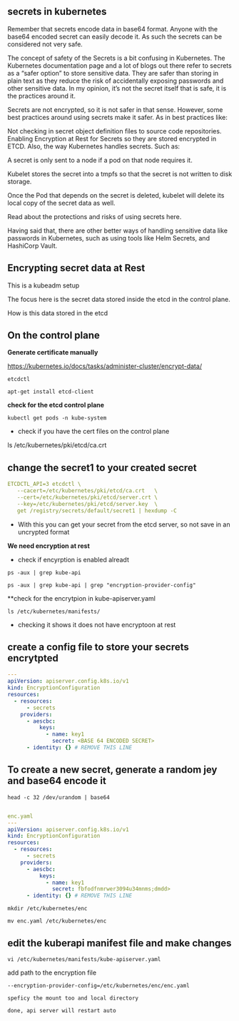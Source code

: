 ## secrets in kubernetes 

Remember that secrets encode data in base64 format. Anyone with the base64 encoded secret can easily decode it. As such the secrets can be considered not very safe.

The concept of safety of the Secrets is a bit confusing in Kubernetes. The Kubernetes documentation page and a lot of blogs out there refer to secrets as a “safer option” to store sensitive data. They are safer than storing in plain text as they reduce the risk of accidentally exposing passwords and other sensitive data. In my opinion, it’s not the secret itself that is safe, it is the practices around it.

Secrets are not encrypted, so it is not safer in that sense. However, some best practices around using secrets make it safer. As in best practices like:

Not checking in secret object definition files to source code repositories.
Enabling Encryption at Rest for Secrets so they are stored encrypted in ETCD.
Also, the way Kubernetes handles secrets. Such as:

A secret is only sent to a node if a pod on that node requires it.

Kubelet stores the secret into a tmpfs so that the secret is not written to disk storage.

Once the Pod that depends on the secret is deleted, kubelet will delete its local copy of the secret data as well.

Read about the protections and risks of using secrets here.

Having said that, there are other better ways of handling sensitive data like passwords in Kubernetes, such as using tools like Helm Secrets, and HashiCorp Vault.

## Encrypting secret data at Rest 

This is a kubeadm setup

The focus here is the secret data stored inside the etcd in the control plane.

How is this data stored in the etcd


## On the control plane
**Generate certificate manually**

https://kubernetes.io/docs/tasks/administer-cluster/encrypt-data/

`etcdctl`

`apt-get install etcd-client`

**check for the etcd control plane**

`kubectl get pods -n kube-system`


- check if you have the cert files on the control plane 

ls /etc/kubernetes/pki/etcd/ca.crt

## change the secret1 to your created secret
```yaml
ETCDCTL_API=3 etcdctl \
   --cacert=/etc/kubernetes/pki/etcd/ca.crt   \
   --cert=/etc/kubernetes/pki/etcd/server.crt \
   --key=/etc/kubernetes/pki/etcd/server.key  \
   get /registry/secrets/default/secret1 | hexdump -C

```

- With this you can get your secret from the etcd server, so not save in an uncrypted format 

**We need encryption at rest**

- check if encyrption is enabled alreadt 

`ps -aux | grep kube-api`


`ps -aux | grep kube-api | grep "encryption-provider-config"`

**check for the encrytpion in kube-apiserver.yaml 

`ls /etc/kubernetes/manifests/`

- checking it shows it does not have encryptoon at rest 

## create a config file to store your secrets encrytpted

```yaml
---
apiVersion: apiserver.config.k8s.io/v1
kind: EncryptionConfiguration
resources:
  - resources:
      - secrets
    providers:
      - aescbc:
          keys:
            - name: key1
              secret: <BASE 64 ENCODED SECRET>
      - identity: {} # REMOVE THIS LINE

```

## To create a new secret, generate a random jey and base64 encode it 

`head -c 32 /dev/urandom | base64`

```yaml

enc.yaml
---
apiVersion: apiserver.config.k8s.io/v1
kind: EncryptionConfiguration
resources:
  - resources:
      - secrets
    providers:
      - aescbc:
          keys:
            - name: key1
              secret: fbfodfnmrwer3094u34mnms;dmdd>
      - identity: {} # REMOVE THIS LINE

```

`mkdir /etc/kubernetes/enc`

`mv enc.yaml /etc/kubernetes/enc`

## edit the kuberapi manifest file and make changes


`vi /etc/kubernetes/manifests/kube-apiserver.yaml`


add path to the encryption file 

`--encryption-provider-config=/etc/kubernetes/enc/enc.yaml`



`speficy the mount too and local directory`

`done, api server will restart auto`

